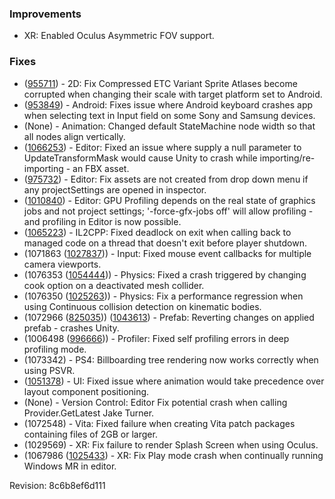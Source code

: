 ### Improvements

*   XR: Enabled Oculus Asymmetric FOV support.

### Fixes

*   ([955711](https://issuetracker.unity3d.com/product/unity/issues/guid/955711/)) - 2D: Fix Compressed ETC Variant Sprite Atlases become corrupted when changing their scale with target platform set to Android.
*   ([953849](https://issuetracker.unity3d.com/product/unity/issues/guid/953849/)) - Android: Fixes issue where Android keyboard crashes app when selecting text in Input field on some Sony and Samsung devices.
*   (None) - Animation: Changed default StateMachine node width so that all nodes align vertically.
*   ([1066253](https://issuetracker.unity3d.com/product/unity/issues/guid/1066253/)) - Editor: Fixed an issue where supply a null parameter to UpdateTransformMask would cause Unity to crash while importing/re-importing - an FBX asset.
*   ([975732](https://issuetracker.unity3d.com/product/unity/issues/guid/975732/)) - Editor: Fix assets are not created from drop down menu if any projectSettings are opened in inspector.
*   ([1010840](https://issuetracker.unity3d.com/product/unity/issues/guid/1010840/)) - Editor: GPU Profiling depends on the real state of graphics jobs and not project settings; '-force-gfx-jobs off' will allow profiling - and profiling in Editor is now possible.
*   ([1065223](https://issuetracker.unity3d.com/product/unity/issues/guid/1065223/)) - IL2CPP: Fixed deadlock on exit when calling back to managed code on a thread that doesn't exit before player shutdown.
*   (1071863 ([1027837](https://issuetracker.unity3d.com/product/unity/issues/guid/1027837/))) - Input: Fixed mouse event callbacks for multiple camera viewports.
*   (1076353 ([1054444](https://issuetracker.unity3d.com/product/unity/issues/guid/1054444/))) - Physics: Fixed a crash triggered by changing cook option on a deactivated mesh collider.
*   (1076350 ([1025263](https://issuetracker.unity3d.com/product/unity/issues/guid/1025263/))) - Physics: Fix a performance regression when using Continuous collision detection on kinematic bodies.
*   (1072966 ([825035](https://issuetracker.unity3d.com/product/unity/issues/guid/825035/))) ([1043613](https://issuetracker.unity3d.com/product/unity/issues/guid/1043613/)) - Prefab: Reverting changes on applied prefab - crashes Unity.
*   (1006498 ([996666](https://issuetracker.unity3d.com/product/unity/issues/guid/996666/))) - Profiler: Fixed self profiling errors in deep profiling mode.
*   (1073342) - PS4: Billboarding tree rendering now works correctly when using PSVR.
*   ([1051378](https://issuetracker.unity3d.com/product/unity/issues/guid/1051378/)) - UI: Fixed issue where animation would take precedence over layout component positioning.
*   (None) - Version Control: Editor Fix potential crash when calling Provider.GetLatest Jake Turner.
*   (1072548) - Vita: Fixed failure when creating Vita patch packages containing files of 2GB or larger.
*   (1029569) - XR: Fix failure to render Splash Screen when using Oculus.
*   (1067986 ([1025433](https://issuetracker.unity3d.com/product/unity/issues/guid/1025433/)) - XR: Fix Play mode crash when continually running Windows MR in editor.

Revision: 8c6b8ef6d111